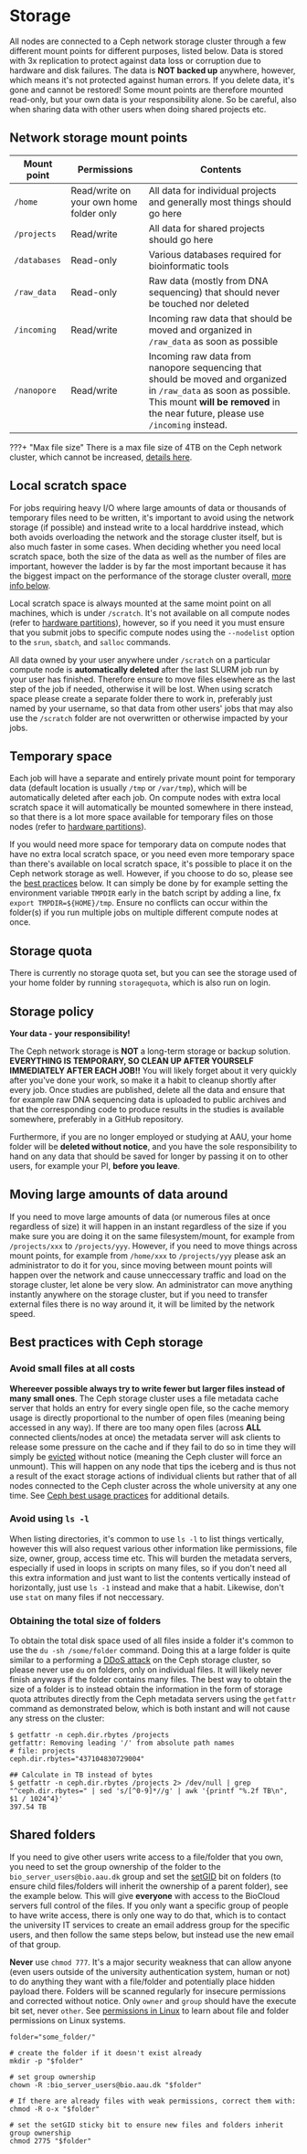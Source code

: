 # Storage
All nodes are connected to a Ceph network storage cluster through a few different mount points for different purposes, listed below. Data is stored with 3x replication to protect against data loss or corruption due to hardware and disk failures. The data is **NOT backed up** anywhere, however, which means it's not protected against human errors. If you delete data, it's gone and cannot be restored! Some mount points are therefore mounted read-only, but your own data is your responsibility alone. So be careful, also when sharing data with other users when doing shared projects etc.

## Network storage mount points

| Mount point | Permissions | Contents |
| --- | --- | --- |
| `/home` | Read/write on your own home folder only | All data for individual projects and generally most things should go here |
| `/projects` | Read/write | All data for shared projects should go here |
| `/databases` | Read-only | Various databases required for bioinformatic tools |
| `/raw_data` | Read-only | Raw data (mostly from DNA sequencing) that should never be touched nor deleted |
| `/incoming` | Read/write | Incoming raw data that should be moved and organized in `/raw_data` as soon as possible |
| `/nanopore` | Read/write | Incoming raw data from nanopore sequencing that should be moved and organized in `/raw_data` as soon as possible. This mount **will be removed** in the near future, please use `/incoming` instead. |

???+ "Max file size"
     There is a max file size of 4TB on the Ceph network cluster, which cannot be increased, [details here](https://docs.ceph.com/en/latest/cephfs/administration/#maximum-file-sizes-and-performance).

## Local scratch space
For jobs requiring heavy I/O where large amounts of data or thousands of temporary files need to be written, it's important to avoid using the network storage (if possible) and instead write to a local harddrive instead, which both avoids overloading the network and the storage cluster itself, but is also much faster in some cases. When deciding whether you need local scratch space, both the size of the data as well as the number of files are important, however the ladder is by far the most important because it has the biggest impact on the performance of the storage cluster overall, [more info below](#avoid-small-files-at-all-costs).

Local scratch space is always mounted at the same moint point on all machines, which is under `/scratch`. It's not available on all compute nodes (refer to [hardware partitions](slurm/partitions.md)), however, so if you need it you must ensure that you submit jobs to specific compute nodes using the `--nodelist` option to the `srun`, `sbatch`, and `salloc` commands. 

All data owned by your user anywhere under `/scratch` on a particular compute node is **automatically deleted** after the last SLURM job run by your user has finished. Therefore ensure to move files elsewhere as the last step of the job if needed, otherwise it will be lost. When using scratch space please create a separate folder there to work in, preferably just named by your username, so that data from other users' jobs that may also use the `/scratch` folder are not overwritten or otherwise impacted by your jobs.

## Temporary space
Each job will have a separate and entirely private mount point for temporary data (default location is usually `/tmp` or `/var/tmp`), which will be automatically deleted after each job. On compute nodes with extra local scratch space it will automatically be mounted somewhere in there instead, so that there is a lot more space available for temporary files on those nodes (refer to [hardware partitions](slurm/partitions.md)).

If you would need more space for temporary data on compute nodes that have no extra local scratch space, or you need even more temporary space than there's available on local scratch space, it's possible to place it on the Ceph network storage as well. However, if you choose to do so, please see the [best practices](#avoid-small-files-at-all-costs) below. It can simply be done by for example setting the environment variable `TMPDIR` early in the batch script by adding a line, fx `export TMPDIR=${HOME}/tmp`. Ensure no conflicts can occur within the folder(s) if you run multiple jobs on multiple different compute nodes at once.

## Storage quota
There is currently no storage quota set, but you can see the storage used of your home folder by running `storagequota`, which is also run on login.

## Storage policy
**Your data - your responsibility!**

The Ceph network storage is **NOT** a long-term storage or backup solution. **EVERYTHING IS TEMPORARY, SO CLEAN UP AFTER YOURSELF IMMEDIATELY AFTER EACH JOB!!** You will likely forget about it very quickly after you've done your work, so make it a habit to cleanup shortly after every job. Once studies are published, delete all the data and ensure that for example raw DNA sequencing data is uploaded to public archives and that the corresponding code to produce results in the studies is available somewhere, preferably in a GitHub repository.

Furthermore, if you are no longer employed or studying at AAU, your home folder will be **deleted without notice**, and you have the sole responsibility to hand on any data that should be saved for longer by passing it on to other users, for example your PI, **before you leave**.

## Moving large amounts of data around
If you need to move large amounts of data (or numerous files at once regardless of size) it will happen in an instant regardless of the size if you make sure you are doing it on the same filesystem/mount, for example from `/projects/xxx` to `/projects/yyy`. However, if you need to move things across mount points, for example from `/home/xxx` to `/projects/yyy` please ask an administrator to do it for you, since moving between mount points will happen over the network and cause unneccessary traffic and load on the storage cluster, let alone be very slow. An administrator can move anything instantly anywhere on the storage cluster, but if you need to transfer external files there is no way around it, it will be limited by the network speed.

## Best practices with Ceph storage
### Avoid small files at all costs
**Whereever possible always try to write fewer but larger files instead of many small ones**. The Ceph storage cluster uses a file metadata cache server that holds an entry for every single open file, so the cache memory usage is directly proportional to the number of open files (meaning being accessed in any way). If there are too many open files (across **ALL** connected clients/nodes at once) the metadata server will ask clients to release some pressure on the cache and if they fail to do so in time they will simply be [evicted](https://docs.ceph.com/en/reef/cephfs/eviction/) without notice (meaning the Ceph cluster will force an unmount). This will happen on any node that tips the iceberg and is thus not a result of the exact storage actions of individual clients but rather that of all nodes connected to the Ceph cluster across the whole university at any one time. See [Ceph best usage practices](https://docs.ceph.com/en/reef/cephfs/app-best-practices/) for additional details.

### Avoid using `ls -l`
When listing directories, it's common to use `ls -l` to list things vertically, however this will also request various other information like permissions, file size, owner, group, access time etc. This will burden the metadata servers, especially if used in loops in scripts on many files, so if you don't need all this extra information and just want to list the contents vertically instead of horizontally, just use `ls -1` instead and make that a habit. Likewise, don't use `stat` on many files if not neccessary.

### Obtaining the total size of folders
To obtain the total disk space used of all files inside a folder it's common to use the `du -sh /some/folder` command. Doing this at a large folder is quite similar to a performing a [DDoS attack](https://en.wikipedia.org/wiki/Denial-of-service_attack) on the Ceph storage cluster, so please never use `du` on folders, only on individual files. It will likely never finish anyways if the folder contains many files. The best way to obtain the size of a folder is to instead obtain the information in the form of storage quota attributes directly from the Ceph metadata servers using the `getfattr` command as demonstrated below, which is both instant and will not cause any stress on the cluster:

```
$ getfattr -n ceph.dir.rbytes /projects                                                                                                       
getfattr: Removing leading '/' from absolute path names
# file: projects
ceph.dir.rbytes="437104830729004"

## Calculate in TB instead of bytes
$ getfattr -n ceph.dir.rbytes /projects 2> /dev/null | grep "^ceph.dir.rbytes=" | sed 's/[^0-9]*//g' | awk '{printf "%.2f TB\n", $1 / 1024^4}'
397.54 TB
```

## Shared folders
If you need to give other users write access to a file/folder that you own, you need to set the group ownership of the folder to the `bio_server_users@bio.aau.dk` group and set the [setGID](https://www.geeksforgeeks.org/setuid-setgid-and-sticky-bits-in-linux-file-permissions/) bit on folders (to ensure child files/folders will inherit the ownership of a parent folder), see the example below. This will give **everyone** with access to the BioCloud servers full control of the files. If you only want a specific group of people to have write access, there is only one way to do that, which is to contact the university IT services to create an email address group for the specific users, and then follow the same steps below, but instead use the new email of that group.

**Never** use `chmod 777`. It's a major security weakness that can allow anyone (even users outside of the university authentication system, human or not) to do anything they want with a file/folder and potentially place hidden payload there. Folders will be scanned regularly for insecure permissions and corrected without notice. Only `owner` and `group` should have the execute bit set, never `other`. See [permissions in Linux](https://www.geeksforgeeks.org/permissions-in-linux/) to learn about file and folder permissions on Linux systems.

```
folder="some_folder/"

# create the folder if it doesn't exist already
mkdir -p "$folder"

# set group ownership
chown -R :bio_server_users@bio.aau.dk "$folder"

# If there are already files with weak permissions, correct them with:
chmod -R o-x "$folder"

# set the setGID sticky bit to ensure new files and folders inherit group ownership
chmod 2775 "$folder"
```
